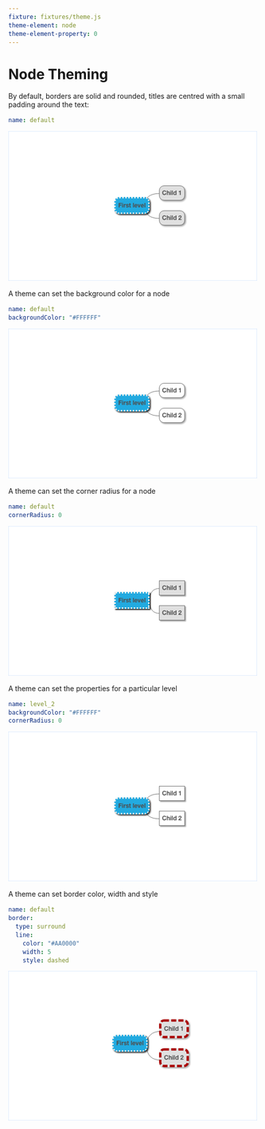 ```yaml
---
fixture: fixtures/theme.js
theme-element: node
theme-element-property: 0
---
```


# Node Theming

By default, borders are solid and rounded, titles are centred with a small padding around the text:

~~~yaml example="basic node theme"
name: default
~~~


![basic node theme](images/basicnodetheme-3dccffd3-90f2-4993-ac73-2ef3b095d8b5.png)

A theme can set the background color for a node
~~~yaml example="background-color"
name: default
backgroundColor: "#FFFFFF"
~~~

![background-color](images/background-color-6fc2fddf-9f21-4259-82fb-f967edf8294f.png)

A theme can set the corner radius for a node

~~~yaml example="corner-radius"
name: default
cornerRadius: 0
~~~

![corner-radius](images/corner-radius-fb04b0a8-ab82-4517-a867-467eb96c0ac3.png)


A theme can set the properties for a particular level 

~~~yaml example="level"
name: level_2
backgroundColor: "#FFFFFF"
cornerRadius: 0
~~~

![level](images/level-11b42911-d8d2-4c14-a29a-cf2387465688.png)


A theme can set border color, width and style

~~~yaml example="border"
name: default
border:
  type: surround
  line:
    color: "#AA0000"
    width: 5
    style: dashed
~~~

![border](images/border-1a1f762b-0a7b-4ef6-aeb3-3feb659c851b.png)



